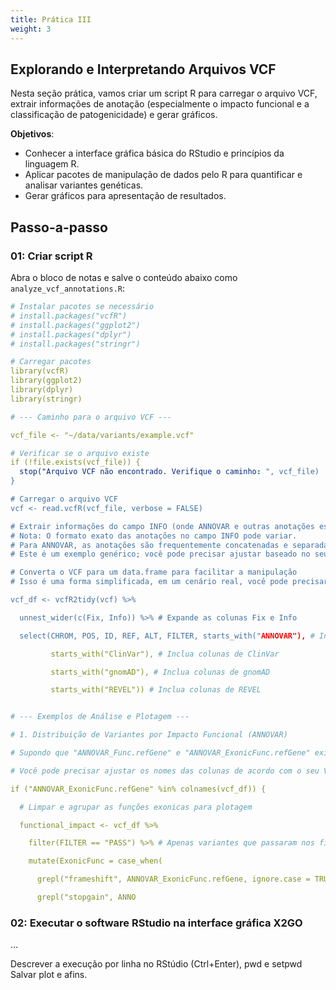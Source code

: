 ```yaml
---
title: Prática III
weight: 3
---
```


## Explorando e Interpretando Arquivos VCF

Nesta seção prática, vamos criar um script R para carregar o arquivo VCF, extrair informações de anotação (especialmente o impacto funcional e a classificação de patogenicidade) e gerar gráficos.


**Objetivos**:

- Conhecer a interface gráfica básica do RStudio e princípios da linguagem R.
- Aplicar pacotes de manipulação de dados pelo R para quantificar e analisar variantes genéticas.
- Gerar gráficos para apresentação de resultados.


## Passo-a-passo

### 01: Criar script R

Abra o bloco de notas e salve o conteúdo abaixo como `analyze_vcf_annotations.R`:

```yaml
# Instalar pacotes se necessário
# install.packages("vcfR")
# install.packages("ggplot2")
# install.packages("dplyr")
# install.packages("stringr")

# Carregar pacotes
library(vcfR)
library(ggplot2)
library(dplyr)
library(stringr)

# --- Caminho para o arquivo VCF ---

vcf_file <- "~/data/variants/example.vcf"

# Verificar se o arquivo existe
if (!file.exists(vcf_file)) {
  stop("Arquivo VCF não encontrado. Verifique o caminho: ", vcf_file)
}

# Carregar o arquivo VCF
vcf <- read.vcfR(vcf_file, verbose = FALSE)

# Extrair informações do campo INFO (onde ANNOVAR e outras anotações estão)
# Nota: O formato exato das anotações no campo INFO pode variar.
# Para ANNOVAR, as anotações são frequentemente concatenadas e separadas por ponto e vírgula.
# Este é um exemplo genérico; você pode precisar ajustar baseado no seu VCF.

# Converta o VCF para um data.frame para facilitar a manipulação
# Isso é uma forma simplificada, em um cenário real, você pode precisar parsing mais robusto do INFO

vcf_df <- vcfR2tidy(vcf) %>%

  unnest_wider(c(Fix, Info)) %>% # Expande as colunas Fix e Info

  select(CHROM, POS, ID, REF, ALT, FILTER, starts_with("ANNOVAR"), # Inclua colunas de ANNOVAR

         starts_with("ClinVar"), # Inclua colunas de ClinVar

         starts_with("gnomAD"), # Inclua colunas de gnomAD

         starts_with("REVEL")) # Inclua colunas de REVEL


# --- Exemplos de Análise e Plotagem ---

# 1. Distribuição de Variantes por Impacto Funcional (ANNOVAR)

# Supondo que "ANNOVAR_Func.refGene" e "ANNOVAR_ExonicFunc.refGene" existam.

# Você pode precisar ajustar os nomes das colunas de acordo com o seu VCF.

if ("ANNOVAR_ExonicFunc.refGene" %in% colnames(vcf_df)) {

  # Limpar e agrupar as funções exonicas para plotagem

  functional_impact <- vcf_df %>%

    filter(FILTER == "PASS") %>% # Apenas variantes que passaram nos filtros

    mutate(ExonicFunc = case_when(

      grepl("frameshift", ANNOVAR_ExonicFunc.refGene, ignore.case = TRUE) ~ "Frameshift",

      grepl("stopgain", ANNO
```

### 02: Executar o software RStudio na interface gráfica X2GO

…

Descrever a execução por linha no RStúdio (Ctrl+Enter), pwd e setpwd
 Salvar plot e afins.
